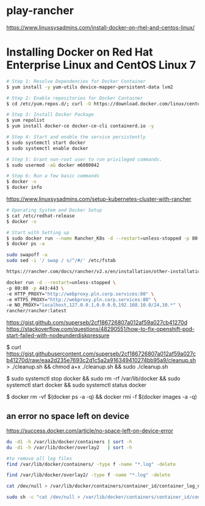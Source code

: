 # play-rancher

https://www.linuxsysadmins.com/install-docker-on-rhel-and-centos-linux/
# Installing Docker on Red Hat Enterprise Linux and CentOS Linux 7
```bash
# Step 1: Resolve Dependencies for Docker Container
$ yum install -y yum-utils device-mapper-persistent-data lvm2

# Step 2: Enable repositories for Docker Container
$ cd /etc/yum.repos.d/; curl -O https://download.docker.com/linux/centos/docker-ce.repo

# Step 3: Install Docker Package
$ yum repolist
$ yum install docker-ce docker-ce-cli containerd.io -y

# Step 4: Start and enable the service persistently
$ sudo systemctl start docker
$ sudo systemctl enable docker

# Step 5: Grant non-root user to run privileged commands.
$ sudo usermod -aG docker m6080042

# Step 6: Run a few basic commands
$ docker -v
$ docker info

```

https://www.linuxsysadmins.com/setup-kubernetes-cluster-with-rancher
```bash
# Operating System and Docker Setup
$ cat /etc/redhat-release
$ docker -v

# Start with Setting up
$ sudo docker run --name Rancher_K8s -d --restart=unless-stopped -p 80:80 -p 443:443 rancher/rancher
$ docker ps -a

sudo swapoff -a
sudo sed -i '/ swap / s/^/#/' /etc/fstab

https://rancher.com/docs/rancher/v2.x/en/installation/other-installation-methods/single-node-docker/proxy/

docker run -d --restart=unless-stopped \
-p 80:80 -p 443:443 \
-e HTTP_PROXY="http://webproxy.pln.corp.services:80" \
-e HTTPS_PROXY="http://webproxy.pln.corp.services:80" \
-e NO_PROXY="localhost,127.0.0.1,0.0.0.0,192.168.10.0/24,10.*" \
rancher/rancher:latest

```
https://gist.github.com/superseb/2cf186726807a012af59a027cb41270d
https://stackoverflow.com/questions/48290551/how-to-fix-openshift-pod-start-failed-with-nodeunderdiskpressure

$ curl https://gist.githubusercontent.com/superseb/2cf186726807a012af59a027cb41270d/raw/eaa2d235e7693c2d1c5a2a916349410274bb95a9/cleanup.sh > ./cleanup.sh && chmod a+x ./cleanup.sh && sudo ./cleanup.sh

$ sudo systemctl stop docker && sudo rm -rf /var/lib/docker && sudo systemctl start docker && sudo systemctl status docker

$ docker rm -vf $(docker ps -a -q) && docker rmi -f $(docker images -a -q)


## an error no space left on device
https://success.docker.com/article/no-space-left-on-device-error
```bash
du -d1 -h /var/lib/docker/containers | sort -h
du -d1 -h /var/lib/docker/overlay2   | sort -h

#to remove all log files
find /var/lib/docker/containers/ -type f -name "*.log" -delete

find /var/lib/docker/overlay2/ -type f -name "*.log" -delete

cat /dev/null > /var/lib/docker/containers/container_id/container_log_name

sudo sh -c "cat /dev/null > /var/lib/docker/containers/container_id/container_log_name" 
```